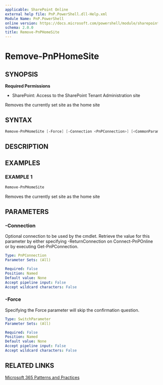 ```yaml
---
applicable: SharePoint Online
external help file: PnP.PowerShell.dll-Help.xml
Module Name: PnP.PowerShell
online version: https://docs.microsoft.com/powershell/module/sharepoint-pnp/remove-pnphomesite
schema: 2.0.0
title: Remove-PnPHomeSite
---
```


# Remove-PnPHomeSite

## SYNOPSIS

**Required Permissions**

* SharePoint: Access to the SharePoint Tenant Administration site

Removes the currently set site as the home site

## SYNTAX

```powershell
Remove-PnPHomeSite [-Force] [-Connection <PnPConnection>] [<CommonParameters>]
```

## DESCRIPTION

## EXAMPLES

### EXAMPLE 1
```powershell
Remove-PnPHomeSite
```

Removes the currently set site as the home site

## PARAMETERS

### -Connection
Optional connection to be used by the cmdlet. Retrieve the value for this parameter by either specifying -ReturnConnection on Connect-PnPOnline or by executing Get-PnPConnection.

```yaml
Type: PnPConnection
Parameter Sets: (All)

Required: False
Position: Named
Default value: None
Accept pipeline input: False
Accept wildcard characters: False
```

### -Force
Specifying the Force parameter will skip the confirmation question.

```yaml
Type: SwitchParameter
Parameter Sets: (All)

Required: False
Position: Named
Default value: None
Accept pipeline input: False
Accept wildcard characters: False
```

## RELATED LINKS

[Microsoft 365 Patterns and Practices](https://aka.ms/m365pnp)